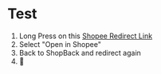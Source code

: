 # Test

1. Long Press on this [Shopee Redirect Link](https://shopee.vn/universal-link/shop/1057158747?utm_source=an_17144830000&utm_medium=affiliates&utm_campaign=-&utm_content=0m1yre2iw00rekvlSB018----&utm_term=bvrrnspf6zcx)
2. Select "Open in Shopee"
3. Back to ShopBack and redirect again
4. :tada:

